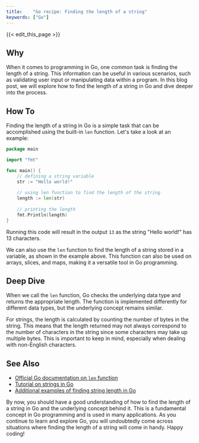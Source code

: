 ```yaml
---
title:    "Go recipe: Finding the length of a string"
keywords: ["Go"]
---
```


{{< edit_this_page >}}

## Why

When it comes to programming in Go, one common task is finding the length of a string. This information can be useful in various scenarios, such as validating user input or manipulating data within a program. In this blog post, we will explore how to find the length of a string in Go and dive deeper into the process.

## How To

Finding the length of a string in Go is a simple task that can be accomplished using the built-in `len` function. Let's take a look at an example:

```Go
package main

import "fmt"

func main() {
	// defining a string variable
	str := "Hello world!"
	
	// using len function to find the length of the string
	length := len(str)
	
	// printing the length
	fmt.Println(length)
}
```

Running this code will result in the output `13` as the string "Hello world!" has 13 characters. 

We can also use the `len` function to find the length of a string stored in a variable, as shown in the example above. This function can also be used on arrays, slices, and maps, making it a versatile tool in Go programming.

## Deep Dive

When we call the `len` function, Go checks the underlying data type and returns the appropriate length. The function is implemented differently for different data types, but the underlying concept remains similar.

For strings, the length is calculated by counting the number of bytes in the string. This means that the length returned may not always correspond to the number of characters in the string since some characters may take up multiple bytes. This is important to keep in mind, especially when dealing with non-English characters.

## See Also

- [Official Go documentation on `len` function](https://golang.org/pkg/builtin/#len)
- [Tutorial on strings in Go](https://www.digitalocean.com/community/tutorials/how-to-work-with-strings-in-go)
- [Additional examples of finding string length in Go](https://golangbyexample.com/strings-length-golang-example/)

By now, you should have a good understanding of how to find the length of a string in Go and the underlying concept behind it. This is a fundamental concept in Go programming and is used in many applications. As you continue to learn and explore Go, you will undoubtedly come across situations where finding the length of a string will come in handy. Happy coding!